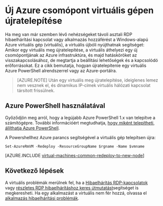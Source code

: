 <properties 
    pageTitle="A Windows virtuális gépeken futó telepítsen újra |} Microsoft Azure" 
    description="Telepítsen újra Windows virtuális gépeken futó csökkentésében RDP kapcsolódási problémákat ismerteti." 
    services="virtual-machines-windows" 
    documentationCenter="virtual-machines" 
    authors="iainfoulds" 
    manager="timlt"
    tags="azure-resource-manager,top-support-issue" 
/>
    

<tags 
    ms.service="virtual-machines-windows" 
    ms.devlang="na" 
    ms.topic="support-article" 
    ms.tgt_pltfrm="vm-windows"
    ms.workload="infrastructure" 
    ms.date="09/19/2016" 
    ms.author="iainfou" 
/>


# <a name="redeploy-virtual-machine-to-new-azure-node"></a>Új Azure csomópont virtuális gépen újratelepítése

Ha meg van már szemben lévő nehézségeket távoli asztali RDP hibaelhárítási kapcsolat vagy alkalmazás hozzáférést a Windows-alapú Azure virtuális gép (virtuális), a virtuális újbóli nyújthatnak segítséget: Amikor egy virtuális meg újratelepítése, a virtuális áthelyezi egy új csomópontjának az Azure infrastruktúra, és majd hatásköröket az visszakapcsolásához, de megtartja a beállítási lehetőségek és a kapcsolódó erőforrásokat. Ez a cikk bemutatja, hogyan újratelepítenie egy virtuális Azure PowerShell alrendszerrel vagy az Azure-portálra.

> [AZURE.NOTE] Után egy virtuális meg újratelepítése, ideiglenes lemez nem vesznek el, és dinamikus IP-címek virtuális hálózati kapcsolat társított frissülnek. 

## <a name="using-azure-powershell"></a>Azure PowerShell használatával

Győződjön meg arról, hogy a legújabb Azure PowerShell 1.x van telepítve a számítógépre. További információért megtudhatja, [hogy miként telepítheti, állíthatja Azure PowerShell](../powershell-install-configure.md).

A Powershellhez Azure parancs segítségével a virtuális gép telepítsen újra:

    Set-AzureRmVM -Redeploy -ResourceGroupName $rgname -Name $vmname 


[AZURE.INCLUDE [virtual-machines-common-redeploy-to-new-node](../../includes/virtual-machines-common-redeploy-to-new-node.md)]


## <a name="next-steps"></a>Következő lépések
A virtuális problémák merülnek fel, ha a [Hibaelhárítás RDP-kapcsolatok](virtual-machines-windows-troubleshoot-rdp-connection.md) vagy [részletes RDP hibaelhárításhoz keres útmutatást](virtual-machines-windows-detailed-troubleshoot-rdp.md)segítséget is megkeresheti. Ha egy alkalmazást a virtuális nem fér hozzá, olvassa el [alkalmazás hibaelhárítási problémák](virtual-machines-windows-troubleshoot-app-connection.md).